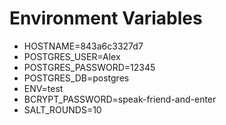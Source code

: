 # Environment Variables

- HOSTNAME=843a6c3327d7
- POSTGRES_USER=Alex
- POSTGRES_PASSWORD=12345
- POSTGRES_DB=postgres
- ENV=test
- BCRYPT_PASSWORD=speak-friend-and-enter
- SALT_ROUNDS=10
